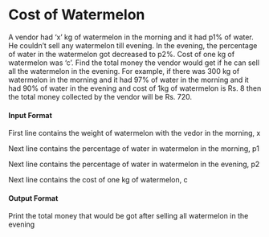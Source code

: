 # Cost of Watermelon

A vendor had ‘x’ kg of watermelon in the morning and it had p1% of water. He
couldn’t sell any watermelon till evening. In the evening, the percentage of
water in the watermelon got decreased to p2%. Cost of one kg of watermelon
was ‘c’. Find the total money the vendor would get if he can sell all the
watermelon in the evening. For example, if there was 300 kg of watermelon in
the morning and it had 97% of water in the morning and it had 90% of water in
the evening and cost of 1kg of watermelon is Rs. 8 then the total money
collected by the vendor will be Rs. 720.

#### Input Format

First line contains the weight of watermelon with the vedor in the morning, x

Next line contains the percentage of water in watermelon in the morning, p1

Next line contains the percentage of water in watermelon in the evening, p2

Next line contains the cost of one kg of watermelon, c

#### Output Format

Print the total money that would be got after selling all watermelon in the
evening